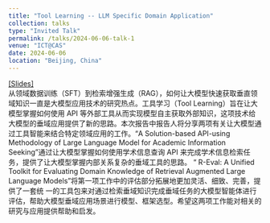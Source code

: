 ```yaml
---
title: "Tool Learning -- LLM Specific Domain Application"
collection: talks
type: "Invited Talk"
permalink: /talks/2024-06-06-talk-1
venue: "ICT@CAS"
date: 2024-06-06
location: "Beijing, China"
---
```

[[Slides]](2024-06-06-talk-ict.pdf)  
从领域数据训练（SFT）到检索增强生成（RAG），如何让大模型快速获取垂直领域知识一直是大模型应用技术的研究热点。工具学习（Tool Learning）旨在让大模型掌握如何使用 API 等外部工具从而实现模型自主获取外部知识，这项技术给大模型的垂域应用提供了新的思路。本次报告中报告人将分享两项有关让大模型通过工具智能来结合特定领域应用的工作。“A Solution-based API-using Methodology of Large Language Model for Academic Information Seeking”通过让大模型掌握如何使用学术信息查询 API 来完成学术信息检索任务，提供了让大模型掌握内部关系复杂的垂域工具的思路。 “ R-Eval: A Unified Toolkit for Evaluating Domain Knowledge of Retrieval Augmented Large Language Models”将第一项工作中的评估部分拓展地更加灵活、细致、完善，提供了一套统 一的工具包来对通过检索垂域知识完成垂域任务的大模型智能体进行评估，帮助大模型垂域应用场景进行模型、框架选型。希望这两项工作能对相关的研究与应用提供帮助和启发。